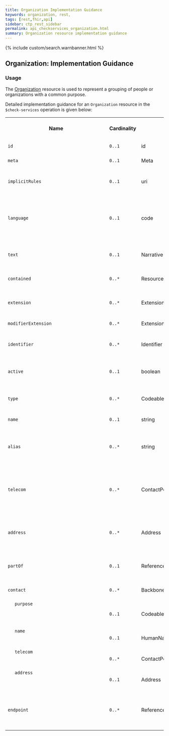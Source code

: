 ```yaml
---
title: Organization Implementation Guidance
keywords: organization, rest,
tags: [rest,fhir,api]
sidebar: ctp_rest_sidebar
permalink: api_checkservices_organization.html
summary: Organization resource implementation guidance
---
```


{% include custom/search.warnbanner.html %}


<style>
td.sub{
content: '';
display: block;
width: 285px;
background-image: url(images/tbl_vjoin_end.png);
background-repeat: no-repeat;
background-position: 10px  10px;
padding-left: 30px;
}

td.sub-sub{
content: '';
display: block;
width: 285px;
background-image: url(images/tbl_vjoin_end.png);
background-repeat: no-repeat;
background-position: 30px  10px;
padding-left: 50px;
}

td.sub-sub-sub{
content: '';
display: block;
width: 285px;
background-image: url(images/tbl_vjoin_end.png);
background-repeat: no-repeat;
background-position: 50px  10px;
padding-left: 70px;
}
</style>

## Organization: Implementation Guidance ##

### Usage ###

The [Organization](http://hl7.org/fhir/stu3/organization.html) resource is used to represent a grouping of people or organizations with a common purpose.

Detailed implementation guidance for an `Organization` resource in the `$check-services` operation is given below:

<table  style="min-width:100%;width:100%">
<tr>
<th  style="width:10%;">Name</th>
<th  style="width:5%;">Cardinality</th>
<th  style="width:10%;">Type</th>
<th  style="width:38%;">FHIR Documentation</th>
<th  style="width:37%;">CDS Implementation Guidance</th>
</tr>
<tr>
<td><code>id</code></td>
<td><code>0..1</code></td>
<td>id</td>
<td>Logical id of this artifact</td>
<td></td>
</tr>
<tr>
<td><code>meta</code></td>
<td><code>0..1</code></td>
<td>Meta</td>
<td>Metadata about the resource</td>
<td></td>
</tr>
<tr>
<td><code>implicitRules</code></td>
<td><code>0..1</code></td>
<td>uri</td>
<td>A set of rules under which this content was created</td>
<td></td>
</tr>
<tr>
<td><code>language</code></td>
<td><code>0..1</code></td>
<td>code</td>
<td>Language of the resource content. <br/>
<a  href="http://hl7.org/fhir/stu3/valueset-languages.html">Common Languages</a> (Extensible but limited to All Languages)</td>
<td></td>
</tr>
<tr>
<td><code>text</code></td>
<td><code>0..1</code></td>
<td>Narrative</td>
<td>Text summary of the resource, for human interpretation</td>
<td></td>
</tr>
<tr>
<td><code>contained</code></td>
<td><code>0..*</code></td>
<td>Resource</td>
<td>Contained, inline Resources</td>
<td>This SHOULD NOT be populated.</td>
</tr>
<tr>
<td><code>extension</code></td>
<td><code>0..*</code></td>
<td>Extension</td>
<td>Additional Content defined by implementations</td>
<td></td>
</tr>
<tr>
<td><code>modifierExtension</code></td>
<td><code>0..*</code></td>
<td>Extension</td>
<td>Extensions that cannot be ignored</td>
<td></td>
</tr>
<tr>
<td><code>identifier</code></td>
<td><code>0..*</code></td>
<td>Identifier</td>
<td>Identifies this organization across multiple systems</td>
<td></td>
</tr>
<tr>
<td><code>active</code></td>
<td><code>0..1</code></td>
<td>boolean</td>
<td>Whether the organization's record is still in active use</td>
<td></td>
</tr>
<tr>
<td><code>type</code></td>
<td><code>0..*</code></td>
<td>CodeableConcept</td>
<td>Kind of organization<br>
<a  href="http://hl7.org/fhir/stu3/valueset-organization-type.html">OrganizationType (Example)</a></td>
<td></td>
</tr>
<tr>
<td><code>name</code></td>
<td><code>0..1</code></td>
<td>string</td>
<td>Name used for the organization</td>
<td></td>
</tr>
<tr>
<td><code>alias</code></td>
<td><code>0..*</code></td>
<td>string</td>
<td>A list of alternate names that the organization is known as, or was known as in the past</td>
<td></td>
</tr>
<tr>
<td><code>telecom</code></td>
<td><code>0..*</code></td>
<td>ContactPoint</td>
<td>A contact detail for the organization<br>
+ The telecom of an organization can never be of use 'home'</td>
<td></td>
</tr>
<tr>
<td><code>address</code></td>
<td><code>0..*</code></td>
<td>Address</td>
<td>An address for the organization<br>
+ An address of an organization can never be of use 'home'</td>
<td></td>
</tr>
<tr>
<td><code>partOf</code></td>
<td><code>0..1</code></td>
<td>Reference(Organization)</td>
<td>The organization of which this organization forms a part</td>
<td></td>
</tr>
<tr>
<td><code>contact</code></td>
<td><code>0..*</code></td>
<td>BackboneElement</td>
<td>Contact for the organization for a certain purpose</td>
<td></td>
</tr>
<tr>
<td  class="sub"><code>purpose</code></td>
<td><code>0..1</code></td>
<td>CodeableConcept</td>
<td>The type of contact<br>
<a  href="http://hl7.org/fhir/stu3/valueset-contactentity-type.html">ContactEntityType (Extensible)</a></td>
<td></td>
</tr>
<tr>
<td  class="sub"><code>name</code></td>
<td><code>0..1</code></td>
<td>HumanName</td>
<td>A name associated with the contact</td>
<td></td>
</tr>
<tr>
<td  class="sub"><code>telecom</code></td>
<td><code>0..*</code></td>
<td>ContactPoint</td>
<td>Contact details (telephone, email, etc.) for a contact</td>
<td></td>
</tr>
<tr>
<td  class="sub"><code>address</code></td>
<td><code>0..1</code></td>
<td>Address</td>
<td>Visiting or postal addresses for the contact</td>
<td></td>
</tr>
<tr>
<td><code>endpoint</code></td>
<td><code>0..*</code></td>
<td>Reference(Endpoint)</td>
<td>Technical endpoints providing access to services operated for the organization</td>
<td>This SHOULD NOT be populated</td>
</tr>
</table>

  

<!--stackedit_data:

eyJoaXN0b3J5IjpbMTcxNTY0MTI1MiwtMjQ5NDc2NTgyLDE0ND

M3MzQ1NTgsMjE2NjEwNTc2XX0=

-->
<!--stackedit_data:
eyJoaXN0b3J5IjpbNjcwNjEyNTY4LC01MjE5ODMyMDFdfQ==
-->